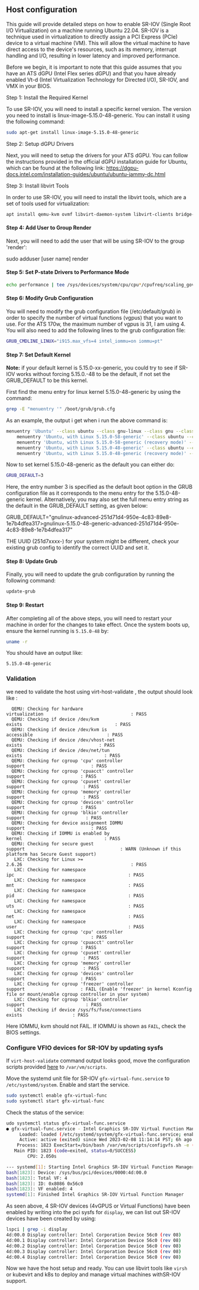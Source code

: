 ## Host configuration

This guide will provide detailed steps on how to enable SR-IOV (Single Root I/O Virtualization) on a machine running Ubuntu 22.04. SR-IOV is a technique used in virtualization to directly assign a PCI Express (PCIe) device to a virtual machine (VM). This will allow the virtual machine to have direct access to the device's resources, such as its memory, interrupt handling and I/O, resulting in lower latency and improved performance.

Before we begin, it is important to note that this guide assumes that you have an ATS dGPU (Intel Flex series dGPU) and that you have already enabled Vt-d (Intel Virtualization Technology for Directed I/O), SR-IOV, and VMX in your BIOS.

Step 1: Install the Required Kernel

To use SR-IOV, you will need to install a specific kernel version. The version you need to install is linux-image-5.15.0-48-generic. You can install it using the following command:

```bash
sudo apt-get install linux-image-5.15.0-48-generic
```

Step 2: Setup dGPU Drivers

Next, you will need to setup the drivers for your ATS dGPU. You can follow the instructions provided in the official dGPU installation guide for Ubuntu, which can be found at the following link: https://dgpu-docs.intel.com/installation-guides/ubuntu/ubuntu-jammy-dc.html

Step 3: Install libvirt Tools

In order to use SR-IOV, you will need to install the libvirt tools, which are a set of tools used for virtualization:

```bash
apt install qemu-kvm ovmf libvirt-daemon-system libvirt-clients bridge-utils virtinst virt-manager
```

#### Step 4: Add User to Group Render

Next, you will need to add the user that will be using SR-IOV to the group 'render':

sudo adduser [user name] render

#### Step 5: Set P-state Drivers to Performance Mode

```bash
echo performance | tee /sys/devices/system/cpu/cpu*/cpufreq/scaling_governor
```

#### Step 6: Modify Grub Configuration

You will need to modify the grub configuration file (/etc/default/grub) in order to specify the number of virtual functions (vgpus) that you want to use. For the ATS 170w, the maximum number of vgpus is 31, I am using 4. You will also need to add the following lines to the grub configuration file:

```bash
GRUB_CMDLINE_LINUX="i915.max_vfs=4 intel_iommu=on iommu=pt"
```

#### Step 7: Set Default Kernel 

**Note:** if your default kernel is 5.15.0-xx-generic, you could try to see if SR-IOV works without forcing 5.15.0.-48 to be the default, if not set the GRUB_DEFAULT to be this kernel.

First find the menu entry for linux kernel 5.15.0-48-generic by using the command:

```bash
grep -E "menuentry '" /boot/grub/grub.cfg
```

As an example, the output i get when i run the above command is:

```bash
menuentry 'Ubuntu' --class ubuntu --class gnu-linux --class gnu --class os $menuentry_id_option 'gnulinux-simple-251d71d4-950e-4c83-89e8-1e7b4dfea317' {
	menuentry 'Ubuntu, with Linux 5.15.0-58-generic' --class ubuntu --class gnu-linux --class gnu --class os $menuentry_id_option 'gnulinux-5.15.0-58-generic-advanced-251d71d4-950e-4c83-89e8-1e7b4dfea317' {
	menuentry 'Ubuntu, with Linux 5.15.0-58-generic (recovery mode)' --class ubuntu --class gnu-linux --class gnu --class os $menuentry_id_option 'gnulinux-5.15.0-58-generic-recovery-251d71d4-950e-4c83-89e8-1e7b4dfea317' {
	menuentry 'Ubuntu, with Linux 5.15.0-48-generic' --class ubuntu --class gnu-linux --class gnu --class os $menuentry_id_option 'gnulinux-5.15.0-48-generic-advanced-251d71d4-950e-4c83-89e8-1e7b4dfea317' {
	menuentry 'Ubuntu, with Linux 5.15.0-48-generic (recovery mode)' --class ubuntu --class gnu-linux --class gnu --class os $menuentry_id_option 'gnulinux-5.15.0-48-generic-recovery-251d71d4-950e-4c83-89e8-1e7b4dfea317' {
```

Now to set kernel 5.15.0-48-generic as the default you can either do:

```bash
GRUB_DEFAULT=3
```

Here, the entry number 3 is specified as the default boot option in the GRUB configuration file as it corresponds to the menu entry for the 5.15.0-48-generic kernel. Alternatively, you may also set the full menu entry string as the default in the GRUB_DEFAULT setting, as given below:

GRUB_DEFAULT="gnulinux-advanced-251d71d4-950e-4c83-89e8-1e7b4dfea317>gnulinux-5.15.0-48-generic-advanced-251d71d4-950e-4c83-89e8-1e7b4dfea317"

THE UUID (251d7xxxx-) for your system might be different, check your existing grub config to identify the correct UUID and set it. 

#### Step 8: Update Grub

Finally, you will need to update the grub configuration by running the following command:

```bash
update-grub
```

#### Step 9: Restart

After completing all of the above steps, you will need to restart your machine in order for the changes to take effect. Once the system boots up, ensure the kernel running is `5.15.0-48` by:

```bash
uname -r
```
You should have an output like:
```
5.15.0-48-generic
```

### Validation

we need to validate the host using virt-host-validate , the output should look like :

```
  QEMU: Checking for hardware virtualization                                 : PASS
  QEMU: Checking if device /dev/kvm exists                                   : PASS
  QEMU: Checking if device /dev/kvm is accessible                            : PASS
  QEMU: Checking if device /dev/vhost-net exists                             : PASS
  QEMU: Checking if device /dev/net/tun exists                               : PASS
  QEMU: Checking for cgroup 'cpu' controller support                         : PASS
  QEMU: Checking for cgroup 'cpuacct' controller support                     : PASS
  QEMU: Checking for cgroup 'cpuset' controller support                      : PASS
  QEMU: Checking for cgroup 'memory' controller support                      : PASS
  QEMU: Checking for cgroup 'devices' controller support                     : PASS
  QEMU: Checking for cgroup 'blkio' controller support                       : PASS
  QEMU: Checking for device assignment IOMMU support                         : PASS
  QEMU: Checking if IOMMU is enabled by kernel                               : PASS
  QEMU: Checking for secure guest support                                    : WARN (Unknown if this platform has Secure Guest support)
   LXC: Checking for Linux >= 2.6.26                                         : PASS
   LXC: Checking for namespace ipc                                           : PASS
   LXC: Checking for namespace mnt                                           : PASS
   LXC: Checking for namespace pid                                           : PASS
   LXC: Checking for namespace uts                                           : PASS
   LXC: Checking for namespace net                                           : PASS
   LXC: Checking for namespace user                                          : PASS
   LXC: Checking for cgroup 'cpu' controller support                         : PASS
   LXC: Checking for cgroup 'cpuacct' controller support                     : PASS
   LXC: Checking for cgroup 'cpuset' controller support                      : PASS
   LXC: Checking for cgroup 'memory' controller support                      : PASS
   LXC: Checking for cgroup 'devices' controller support                     : PASS
   LXC: Checking for cgroup 'freezer' controller support                     : FAIL (Enable 'freezer' in kernel Kconfig file or mount/enable cgroup controller in your system)
   LXC: Checking for cgroup 'blkio' controller support                       : PASS
   LXC: Checking if device /sys/fs/fuse/connections exists                   : PASS
```

Here IOMMU, kvm should not FAIL. If IOMMU is shown as `FAIL`, check the BIOS settings.

### Configure VFIO devices for SR-IOV by updating sysfs

If `virt-host-validate` command output looks good, move the configuration scripts provided [here](https://github.com/unrahul/applications.virtualization.kubevirt-gfx-sriov/tree/main/scripts) to `/var/vm/scripts`.

Move the systemd unit file for SR-IOV  `gfx-virtual-func.service` to `/etc/systemd/system`. Enable and start the service. 

```bash
sudo systemctl enable gfx-virtual-func
sudo systemctl start gfx-virtual-func
```

Check the status of the service:

```bash
udo systemctl status gfx-virtual-func.service 
● gfx-virtual-func.service - Intel Graphics SR-IOV Virtual Function Manager
     Loaded: loaded (/etc/systemd/system/gfx-virtual-func.service; enabled; vendor preset: enabled)
     Active: active (exited) since Wed 2023-02-08 11:14:14 PST; 6h ago
    Process: 1823 ExecStart=/bin/bash /var/vm/scripts/configvfs.sh -e (code=exited, status=0/SUCCESS)
   Main PID: 1823 (code=exited, status=0/SUCCESS)
        CPU: 2.050s

--- systemd[1]: Starting Intel Graphics SR-IOV Virtual Function Manager...
bash[1823]: Device: /sys/bus/pci/devices/0000:4d:00.0
bash[1823]: Total VF: 4
bash[1823]: ID: 0x8086 0x56c0
bash[1823]: VF enabled: 4
systemd[1]: Finished Intel Graphics SR-IOV Virtual Function Manager
```

As seen above,  4 SR-IOV devices (4vGPUS or Virtual Functions) have been enabled by writing into the pci sysfs for `display`, we can list out SR-IOV devices have been created by using:

```bash
lspci | grep -i display
4d:00.0 Display controller: Intel Corporation Device 56c0 (rev 08)
4d:00.1 Display controller: Intel Corporation Device 56c0 (rev 08)
4d:00.2 Display controller: Intel Corporation Device 56c0 (rev 08)
4d:00.3 Display controller: Intel Corporation Device 56c0 (rev 08)
4d:00.4 Display controller: Intel Corporation Device 56c0 (rev 08)
```

Now we have the host setup and ready. You can use libvirt tools like `virsh` or kubevirt and k8s to deploy and manage virtual machines withSR-IOV support.
